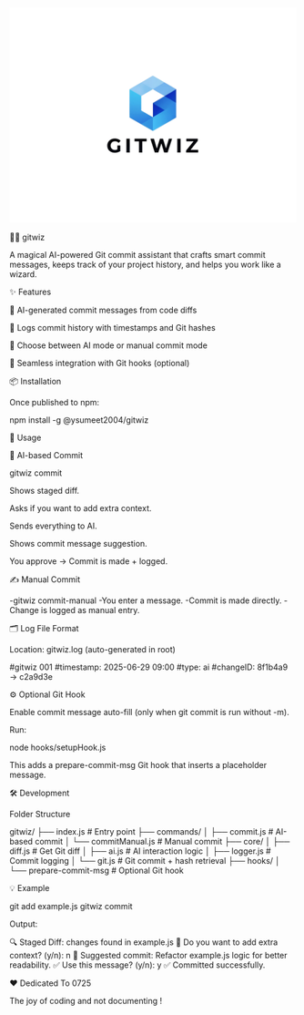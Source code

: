 ![Logo](Assets/logo.png)

🧙‍♂️ gitwiz

A magical AI-powered Git commit assistant that crafts smart commit messages, keeps track of your project history, and helps you work like a wizard.

✨ Features

🧠 AI-generated commit messages from code diffs

📓 Logs commit history with timestamps and Git hashes

👤 Choose between AI mode or manual commit mode

🔧 Seamless integration with Git hooks (optional)

📦 Installation

Once published to npm:

npm install -g @ysumeet2004/gitwiz

🚀 Usage

🧠 AI-based Commit

gitwiz commit

Shows staged diff.

Asks if you want to add extra context.

Sends everything to AI.

Shows commit message suggestion.

You approve → Commit is made + logged.

✍️ Manual Commit

-gitwiz commit-manual
-You enter a message.
-Commit is made directly.
-Change is logged as manual entry.

🗂 Log File Format

Location: gitwiz.log (auto-generated in root)

#gitwiz 001
#timestamp: 2025-06-29 09:00
#type: ai
#changeID: 8f1b4a9 → c2a9d3e

⚙️ Optional Git Hook

Enable commit message auto-fill (only when git commit is run without -m).

Run:

node hooks/setupHook.js

This adds a prepare-commit-msg Git hook that inserts a placeholder message.

🛠 Development

Folder Structure

gitwiz/
├── index.js                # Entry point
├── commands/
│   ├── commit.js           # AI-based commit
│   └── commitManual.js     # Manual commit
├── core/
│   ├── diff.js             # Get Git diff
│   ├── ai.js               # AI interaction logic
│   ├── logger.js           # Commit logging
│   └── git.js              # Git commit + hash retrieval
├── hooks/
│   └── prepare-commit-msg  # Optional Git hook

💡 Example

git add example.js
gitwiz commit

Output:

🔍 Staged Diff: changes found in example.js
🧠 Do you want to add extra context? (y/n): n
💬 Suggested commit: Refactor example.js logic for better readability.
✅ Use this message? (y/n): y
✅ Committed successfully.

❤️ Dedicated To 0725

The joy of coding and not documenting !
